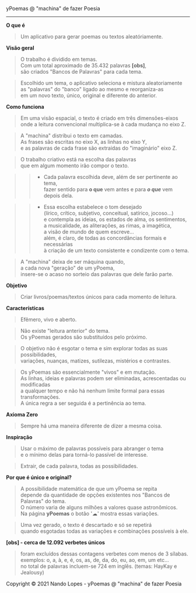 yPoemas @ "machina" de fazer Poesia
___
**O que é**
> Um aplicativo para gerar poemas ou textos aleatóriamente.

**Visão geral**
> O trabalho é dividido em temas.  
> Com um total aproximado de 35.432 palavras **[obs]**,  
> são criados "Bancos de Palavras" para cada tema.  

> Escolhido um tema, o aplicativo seleciona e mistura aleatoriamente  
> as "palavras" do "banco" ligado ao mesmo e reorganiza-as  
> em um novo texto, único, original e diferente do anterior.

**Como funciona**
> Em uma visão espacial, o texto é criado em três dimensões-eixos  
  onde a leitura convencional multiplica-se à cada mudança no eixo Z.

> A "machina" distribui o texto em camadas.  
  As frases são escritas no eixo X, as linhas no eixo Y,  
  e as palavras de cada frase são extraidas do "imaginário" eixo Z.

> O trabalho criativo está na escolha das palavras  
  que em algum momento irão compor o texto.

>> - Cada palavra escolhida deve, além de ser pertinente ao tema,  
  fazer sentido para **o que** vem antes e para ***o que*** vem depois dela.

>> - Essa escolha estabelece o tom desejado  
     (lírico, crítico, subjetivo, conceitual, satírico, jocoso...)  
	 e contempla as ideias, os estados de alma, os sentimentos,  
     a musicalidade, as aliterações, as rimas, a imagética,  
	 a visão de mundo de quem escreve...  
     além, é claro, de todas as concordâncias formais e necessárias  
     à criação de um texto consistente e condizente com o tema.

> A "machina" deixa de ser máquina quando,  
  a cada nova "geração" de um yPoema,  
  insere-se o acaso no sorteio das palavras que dele farão parte.

**Objetivo**
> Criar livros/poemas/textos únicos para cada momento de leitura.

**Características**
> Efêmero, vivo e aberto.

> Não existe "leitura anterior" do tema.  
  Os yPoemas gerados são substituídos pelo próximo.

> O objetivo não é esgotar o tema e sim explorar todas as suas possibilidades,  
  variações, nuanças, matizes, sutilezas, mistérios e contrastes.

> Os yPoemas são essencialmente "vivos" e em mutação.  
  As linhas, ideias e palavras podem ser eliminadas, acrescentadas ou modificadas  
  a qualquer tempo e não há nenhum limite formal para essas transformações.  
  A única regra a ser seguida é a pertinência ao tema.

**Axioma Zero**
> Sempre há uma maneira diferente de dizer a mesma coisa.

**Inspiração**
> Usar o máximo de palavras possíveis para abranger o tema  
  e o mínimo delas para torná-lo passível de interesse.

> Extrair, de cada palavra, todas as possibilidades.

**Por que é único e original?**
> A possibilidade matemática de que um yPoema se repita  
  depende da quantidade de opções existentes nos "Bancos de Palavras" do tema.    
  O número varia de alguns milhões a valores quase astronômicos.  
> Na página **yPoemas** o botão '☁' mostra essas variações.

> Uma vez gerado, o texto é descartado e só se repetirá  
  quando esgotadas todas as variações e combinações possíveis à ele.
  
**[obs] - cerca de 12.092 verbetes únicos**
>  foram excluídos dessas contagens verbetes com menos de 3 sílabas.  
>  exemplos: o, a, à, e, é, os, as, de, da, do, eu, ao, em, um etc...  
>  no total de palavras incluem-se 724 em inglês. (temas: HayKay e Jealousy)

Copyright © 2021 Nando Lopes - yPoemas @ "machina" de fazer Poesia
